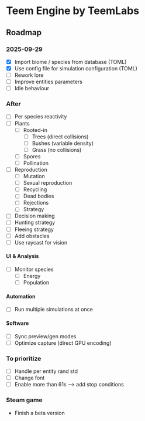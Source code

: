 # Teem Engine by TeemLabs
## Roadmap
### 2025-09-29
- [x] Import biome / species from database (TOML)
- [x] Use config file for simulation configuration (TOML)
- [ ] Rework lore
- [ ] Improve entities parameters
- [ ] Idle behaviour

### After
- [ ] Per species reactivity
- [ ] Plants
  - [ ] Rooted-in
    - [ ] Trees (direct collisions)
    - [ ] Bushes (variable density)
    - [ ] Grass (no collisions)
  - [ ] Spores
  - [ ] Pollination
- [ ] Reproduction
  - [ ] Mutation
  - [ ] Sexual reproduction
  - [ ] Recycling
  - [ ] Dead bodies
  - [ ] Rejections
  - [ ] Strategy
- [ ] Decision making
- [ ] Hunting strategy
- [ ] Fleeing strategy
- [ ] Add obstacles
- [ ] Use raycast for vision
#### UI & Analysis
- [ ] Monitor species
  - [ ] Energy
  - [ ] Population
#### Automation
- [ ] Run multiple simulations at once
#### Software
- [ ] Sync preview/gen modes
- [ ] Optimize capture (direct GPU encoding)

### To prioritize
- [ ] Handle per entity rand std
- [ ] Change font
- [ ] Enable more than 61s --> add stop conditions

### Steam game
- Finish a beta version